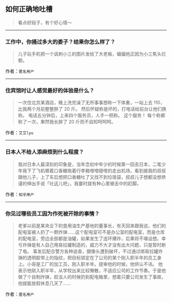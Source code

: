 ## 如何正确地吐槽

> 看点好段子，有个好心情～


 
---

### 工作中，你捅过多大的娄子？结果你怎么样了？

> 儿子玩手机把一个讽刺小三的图片发给了大老板，偏偏他正因为小三焦头烂额。


作者：`匿名用户`

---

### 住宾馆时让人感觉最好的体验是什么？

> 一次住北京某酒店，晚上洗完澡了无所事事想称一下体重，一站上去 110，比我两个月前整整胖了 20 斤。
> 然后怀疑称是坏的，打电话给前台让他们换称。
> 电话五分钟后，上来四个服务员，人手一把称。
> 这个服务！
> 每个称都称了一次，果然我长胖了 20 斤而不自知呵呵呵。


作者：`艾艾lyu`

---

### 日本人不给人添麻烦到什么程度？

> 我对日本人最深刻的印象是，当年念初中年少的时候第一回去日本，二笔少年我下了飞机嚼着口香糖拖着行李箱噔噔磴噔的走出机场，看到接我的叔叔跟他儿子，上了车后想把口香糖吐了又找不到垃圾袋，叔叔儿子想都没想恭谨的伸出手说「吐这儿吧」，我霎时就有种心里被击中的赶脚。


作者：`知乎用户`

---

### 你见过哪些员工因为作死被开除的事情？

> 老爹以前是某央企下的食用油生产基地的董事长，有天回来跟我说，他们的配电室被人扔了一颗炸弹……这个配电室可不是办公室的配电室，而是仓库的配电室，旁边全部都是油罐，如果发生了连环爆炸，后果将不堪设想。幸亏炸弹是有人自己用易拉罐制造的，威力不大才没有出大问题，只是暂时断了电。
> 事发后配合警方各种追查，摄像头遭到破坏，不过通过绑易拉罐炸弹的透明胶带上的指纹，把目标锁定在了公司的某个刚入职半年的员工身上。小哥是工厂的加工员，刚入职半年。提审他的时候，他供认不讳。
> 他表示他刚入职半年，从学校出来比较懒散，不适应公司的工作节奏。于是他做了个自制炸弹，趁没人的时候扔到配电箱里，想着只要公司发生了事故，他就能放假休息几天了……


作者：`匿名用户`
